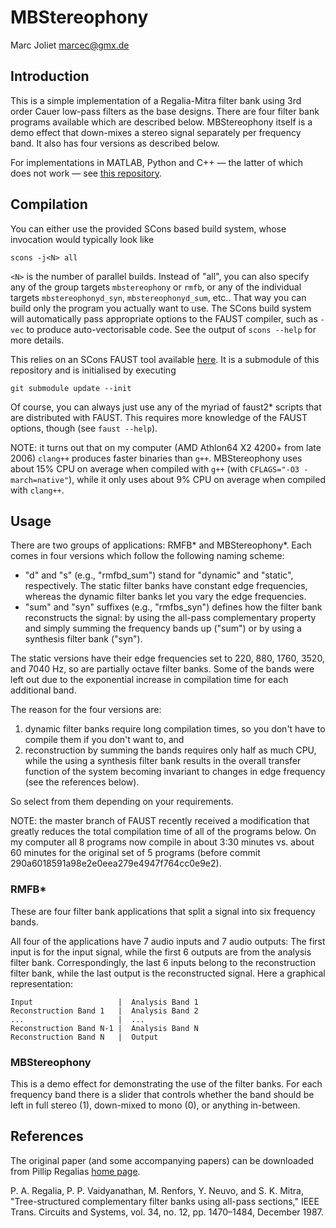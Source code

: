 # MBStereophony
Marc Joliet <marcec@gmx.de>

## Introduction

This is a simple implementation of a Regalia-Mitra filter bank using 3rd order
Cauer low-pass filters as the base designs.  There are four filter bank programs
available which are described below.  MBStereophony itself is a demo effect that
down-mixes a stereo signal separately per frequency band.  It also has four
versions as described below.

For implementations in MATLAB, Python and C++ — the latter of which does not
work — see [this repository](http://sourceforge.net/projects/mbstereophony).

## Compilation

You can either use the provided SCons based build system, whose invocation would
typically look like

    scons -j<N> all

`<N>` is the number of parallel builds.  Instead of "all", you can also specify
any of the group targets `mbstereophony` or `rmfb`, or any of the individual
targets `mbstereophonyd_syn`, `mbstereophonyd_sum`, etc..  That way you can
build only the program you actually want to use.  The SCons build system will
automatically pass appropriate options to the FAUST compiler, such as `-vec` to
produce auto-vectorisable code.  See the output of `scons --help` for more
details.

This relies on an SCons FAUST tool available
[here](https://github.com/marcecj/scons_faust).  It is a submodule of this
repository and is initialised by executing

    git submodule update --init

Of course, you can always just use any of the myriad of faust2\* scripts that
are distributed with FAUST.  This requires more knowledge of the FAUST options,
though (see `faust --help`).

NOTE: it turns out that on my computer (AMD Athlon64 X2 4200+ from late 2006)
`clang++` produces faster binaries than `g++`.  MBStereophony uses about 15% CPU
on average when compiled with `g++` (with `CFLAGS="-O3 -march=native"`), while
it only uses about 9% CPU on average when compiled with `clang++`.

## Usage

There are two groups of applications: RMFB\* and MBStereophony\*.  Each comes in
four versions which follow the following naming scheme:

- "d" and "s" (e.g., "rmfbd\_sum") stand for "dynamic" and "static",
  respectively.  The static filter banks have constant edge frequencies, whereas
  the dynamic filter banks let you vary the edge frequencies.
- "sum" and "syn" suffixes (e.g., "rmfbs\_syn") defines how the filter bank
  reconstructs the signal: by using the all-pass complementary property and
  simply summing the frequency bands up ("sum") or by using a synthesis filter
  bank ("syn").

The static versions have their edge frequencies set to 220, 880, 1760, 3520, and
7040 Hz, so are partially octave filter banks.  Some of the bands were left out
due to the exponential increase in compilation time for each additional band.

The reason for the four versions are:

1. dynamic filter banks require long compilation times, so you don't have to
   compile them if you don't want to, and
2. reconstruction by summing the bands requires only half as much CPU, while the
   using a synthesis filter bank results in the overall transfer function of the
   system becoming invariant to changes in edge frequency (see the references
   below).

So select from them depending on your requirements.

NOTE: the master branch of FAUST recently received a modification that greatly
reduces the total compilation time of all of the programs below.  On my computer
all 8 programs now compile in about 3:30 minutes vs. about 60 minutes for the
original set of 5 programs (before commit
290a6018591a98e2e0eea279e4947f764cc0e9e2).

### RMFB\*

These are four filter bank applications that split a signal into six frequency
bands.

All four of the applications have 7 audio inputs and 7 audio outputs:  The first
input is for the input signal, while the first 6 outputs are from the analysis
filter bank.  Correspondingly, the last 6 inputs belong to the reconstruction
filter bank, while the last output is the reconstructed signal.  Here a
graphical representation:

    Input                   |  Analysis Band 1
    Reconstruction Band 1   |  Analysis Band 2
    ...                     |  ...
    Reconstruction Band N-1 |  Analysis Band N
    Reconstruction Band N   |  Output

### MBStereophony

This is a demo effect for demonstrating the use of the filter banks.  For each
frequency band there is a slider that controls whether the band should be left
in full stereo (1), down-mixed to mono (0), or anything in-between.

## References

The original paper (and some accompanying papers) can be downloaded from Pillip
Regalias [home page](http://faculty.cua.edu/regalia/).

P. A. Regalia, P. P. Vaidyanathan, M. Renfors, Y. Neuvo, and S. K.  Mitra,
"Tree-structured complementary filter banks using all-pass sections," IEEE
Trans. Circuits and Systems, vol. 34, no. 12, pp. 1470–1484, December 1987.
